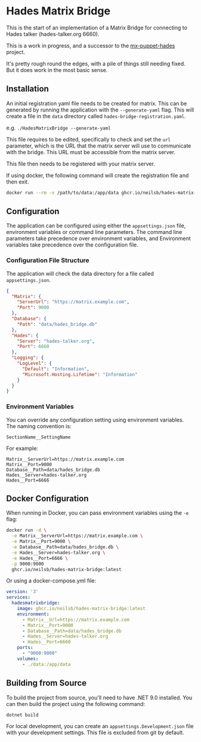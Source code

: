 # Hades Matrix Bridge

This is the start of an implementation of a Matrix Bridge for connecting to Hades talker (hades-talker.org 6660).  

This is a work in progress, and a successor to the [mx-puppet-hades](hhttps://github.com/neilsb/mx-puppet-hades) project.

It's pretty rough round the edges, with a pile of things still needing fixed.  But it does work in the most basic sense.

## Installation
An initial registration yaml file needs to be created for matrix.  This can be generated by running the application with the `--generate-yaml` flag.  This will create a file in the `data` directory called `hades-bridge-registration.yaml`.  

e.g. `./HadesMatrixBridge --generate-yaml`

This file requires to be edited, specifically to check and set the `url` parameter, which is the URL that the matrix server will use to communicate with the bridge.  This URL must be accessible from the matrix server.

This file then needs to be registered with your matrix server.  

If using docker, the following command will create the registration file and then exit.

```bash
docker run --rm -v /path/to/data:/app/data ghcr.io/neilsb/hades-matrix-bridge:latest --generate-yaml
```

## Configuration

The application can be configured using either the `appsettings.json` file, environment variables or command line parameters. The command line parameters take precedence over environment variables, and Environment variables take precedence over the configuration file.

### Configuration File Structure

The application will check the data directory for a file called `appsettings.json`. 

```json
{
  "Matrix": {
    "ServerUrl": "https://matrix.example.com",
    "Port": 9000
  },
  "Database": {
    "Path": "data/hades_bridge.db"
  },
  "Hades": {
    "Server": "hades-talker.org",
    "Port": 6660
  },
  "Logging": {
    "LogLevel": {
      "Default": "Information",
      "Microsoft.Hosting.Lifetime": "Information"
    }
  }
}
```
### Environment Variables

You can override any configuration setting using environment variables. The naming convention is:

```
SectionName__SettingName
```

For example:

```
Matrix__ServerUrl=https://matrix.example.com
Matrix__Port=9000
Database__Path=data/hades_bridge.db
Hades__Server=hades-talker.org
Hades__Port=6666
```

## Docker Configuration

When running in Docker, you can pass environment variables using the `-e` flag:

```bash
docker run -d \
  -e Matrix__ServerUrl=https://matrix.example.com \
  -e Matrix__Port=9000 \
  -e Database__Path=data/hades_bridge.db \
  -e Hades__Server=hades-talker.org \
  -e Hades__Port=6666 \
  -p 9000:9000 
  ghcr.io/neilsb/hades-matrix-bridge:latest
```

Or using a docker-compose.yml file:

```yaml
version: '3'
services:
  hadesmatrixbridge:
    image: ghcr.io/neilsb/hades-matrix-bridge:latest
    environment:
      - Matrix__Url=https://matrix.example.com
      - Matrix__Port=9000
      - Database__Path=data/hades_bridge.db
      - Hades__Server=hades-talker.org
      - Hades__Port=6660
    ports:
      - "9000:9000"
    volumes:
      - ./data:/app/data
```

## Building from Source

To build the project from source, you'll need to have .NET 9.0 installed. You can then build the project using the following command:

```bash
dotnet build
```

For local development, you can create an `appsettings.Development.json` file with your development settings. This file is excluded from git by default.